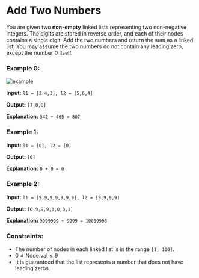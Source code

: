 # Add Two Numbers

You are given two **non-empty** linked lists representing two non-negative integers. The digits are stored in reverse order, and each of their nodes contains a single digit. Add the two numbers and return the sum as a linked list.
You may assume the two numbers do not contain any leading zero, except the number 0 itself.

### Example 0:
![example](https://assets.leetcode.com/uploads/2020/10/02/addtwonumber1.jpg)

**Input:**
```l1 = [2,4,3], l2 = [5,6,4]```

**Output:**
```[7,0,8]```

**Explanation:**
```342 + 465 = 807```

### Example 1:
**Input:**
```l1 = [0], l2 = [0]```

**Output:**
```[0]```

**Explanation:**
```0 + 0 = 0```

### Example 2:
**Input:**
```l1 = [9,9,9,9,9,9,9], l2 = [9,9,9,9]```

**Output:**
```[8,9,9,9,0,0,0,1]```

**Explanation:**
```9999999 + 9999 = 10009998```

### Constraints:
 - The number of nodes in each linked list is in the range ```[1, 100]```.
 - $0 \le \text{Node.val} \le 9$
 - It is guaranteed that the list represents a number that does not have leading zeros.
